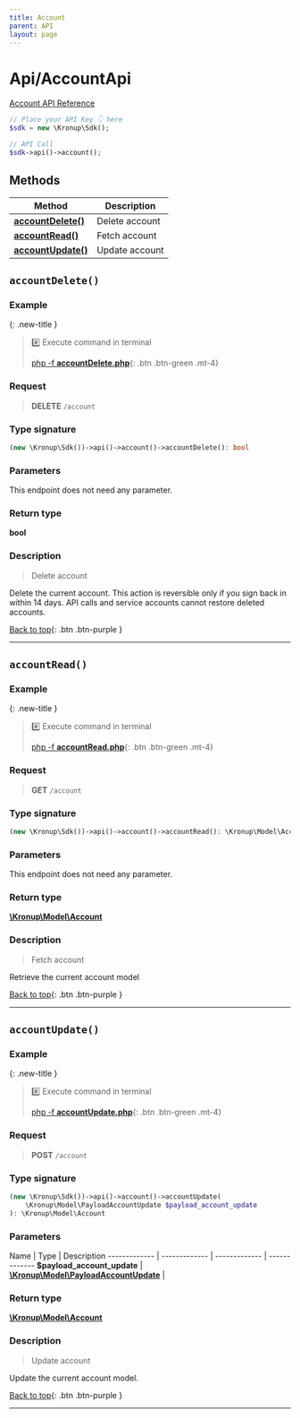 ```yaml
---
title: Account
parent: API
layout: page
---
```


# Api/AccountApi

[Account API Reference](https://api.kronup.com/#tag/Account)

```php
// Place your API Key 👇 here
$sdk = new \Kronup\Sdk();

// API Call
$sdk->api()->account();
```

## Methods

Method | Description
------------- | -------------
[**accountDelete()**](#accountdelete) | Delete account
[**accountRead()**](#accountread) | Fetch account
[**accountUpdate()**](#accountupdate) | Update account


## `accountDelete()`

### Example

{: .new-title }
> #️⃣ Execute command in terminal 
> 
> [php -f **accountDelete.php**](https://github.com/kronup/kronup-php/blob/main/examples/Api/AccountApi/accountDelete.php){: .btn .btn-green .mt-4}

### Request

> **DELETE** `/account`

### Type signature

```php
(new \Kronup\Sdk())->api()->account()->accountDelete(): bool
```

### Parameters

This endpoint does not need any parameter.

### Return type

**bool**

### Description

> Delete account

Delete the current account. This action is reversible only if you sign back in within 14 days. API calls and service accounts cannot restore deleted accounts.

[Back to top](#top){: .btn .btn-purple }

---


## `accountRead()`

### Example

{: .new-title }
> #️⃣ Execute command in terminal 
> 
> [php -f **accountRead.php**](https://github.com/kronup/kronup-php/blob/main/examples/Api/AccountApi/accountRead.php){: .btn .btn-green .mt-4}

### Request

> **GET** `/account`

### Type signature

```php
(new \Kronup\Sdk())->api()->account()->accountRead(): \Kronup\Model\Account
```

### Parameters

This endpoint does not need any parameter.

### Return type

[**\Kronup\Model\Account**](../../Model/Account)

### Description

> Fetch account

Retrieve the current account model

[Back to top](#top){: .btn .btn-purple }

---


## `accountUpdate()`

### Example

{: .new-title }
> #️⃣ Execute command in terminal 
> 
> [php -f **accountUpdate.php**](https://github.com/kronup/kronup-php/blob/main/examples/Api/AccountApi/accountUpdate.php){: .btn .btn-green .mt-4}

### Request

> **POST** `/account`

### Type signature

```php
(new \Kronup\Sdk())->api()->account()->accountUpdate(
    \Kronup\Model\PayloadAccountUpdate $payload_account_update
): \Kronup\Model\Account
```

### Parameters

Name | Type | Description
------------- | ------------- | ------------- | -------------
 **$payload_account_update** | [**\Kronup\Model\PayloadAccountUpdate**](../../Model/PayloadAccountUpdate) |  

### Return type

[**\Kronup\Model\Account**](../../Model/Account)

### Description

> Update account

Update the current account model.

[Back to top](#top){: .btn .btn-purple }

---
